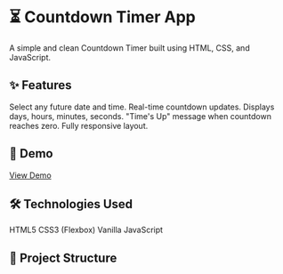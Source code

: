 # ⏳ Countdown Timer App

A simple and clean Countdown Timer built using HTML, CSS, and JavaScript.

## ✨ Features
 Select any future date and time.
 Real-time countdown updates.
 Displays days, hours, minutes, seconds.
 "Time's Up" message when countdown reaches zero.
 Fully responsive layout.

## 🚀 Demo
[View Demo](https://diehase.github.io/countdown-timer/)

## 🛠️ Technologies Used
 HTML5
 CSS3 (Flexbox)
 Vanilla JavaScript

## 📂 Project Structure
